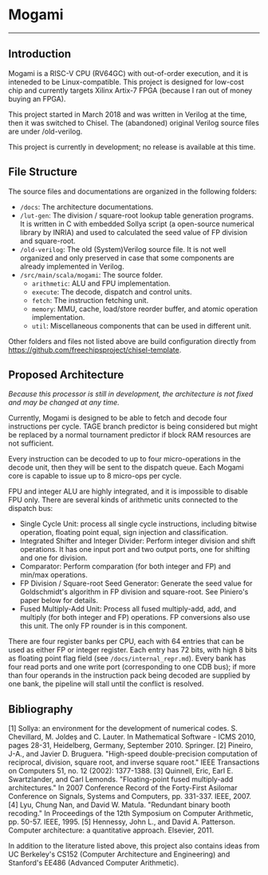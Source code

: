 # Mogami

---

## Introduction

Mogami is a RISC-V CPU (RV64GC) with out-of-order execution, and it is inteneded to be Linux-compatible. This project is designed for low-cost chip and currently targets Xilinx Artix-7 FPGA (because I ran out of money buying an FPGA).

This project started in March 2018 and was written in Verilog at the time, then it was switched to Chisel. The (abandoned) original Verilog source files are under /old-verilog.

This project is currently in development; no release is available at this time.

## File Structure

The source files and documentations are organized in the following folders:

- `/docs`: The architecture documentations.
- `/lut-gen`: The division / square-root lookup table generation programs. It is written in C with embedded Sollya script (a open-source numerical library by INRIA) and used to calculated the seed value of FP division and square-root.
- `/old-verilog`: The old (System)Verilog source file. It is not well organized and only preserved in case that some components are already implemented in Verilog.
- `/src/main/scala/mogami`: The source folder.
  - `arithmetic`: ALU and FPU implementation.
  - `execute`: The decode, dispatch and control units.
  - `fetch`: The instruction fetching unit.
  - `memory`: MMU, cache, load/store reorder buffer, and atomic operation implementation.
  - `util`: Miscellaneous components that can be used in different unit.

Other folders and files not listed above are build configuration directly from https://github.com/freechipsproject/chisel-template.

## Proposed Architecture

*Because this processor is still in development, the architecture is not fixed and may be changed at any time.*

Currently, Mogami is designed to be able to fetch and decode four instructions per cycle. TAGE branch predictor is being considered but might be replaced by a normal tournament predictor if block RAM resources are not sufficient.

Every instruction can be decoded to up to four micro-operations in the decode unit, then they will be sent to the dispatch queue. Each Mogami core is capable to issue up to 8 micro-ops per cycle.

FPU and integer ALU are highly integrated, and it is impossible to disable FPU only. There are several kinds of arithmetic units connected to the dispatch bus:
- Single Cycle Unit: process all single cycle instructions, including bitwise operation, floating point equal, sign injection and classification.
- Integrated Shifter and Integer Divider: Perform integer division and shift operations. It has one input port and two output ports, one for shifting and one for division.
- Comparator: Perform comparation (for both integer and FP) and min/max operations.
- FP Division / Square-root Seed Generator: Generate the seed value for Goldschmidt's algorithm in FP division and square-root. See Piniero's paper below for details.
- Fused Multiply-Add Unit: Process all fused multiply-add, add, and multiply (for both integer and FP) operations. FP conversions also use this unit. The only FP rounder is in this component.

There are four register banks per CPU, each with 64 entries that can be used as either FP or integer register. Each entry has 72 bits, with high 8 bits as floating point flag field (see `/docs/internal_repr.md`). Every bank has four read ports and one write port (corresponding to one CDB bus); if more than four operands in the instruction pack being decoded are supplied by one bank, the pipeline will stall until the conflict is resolved.

## Bibliography

[1] Sollya: an environment for the development of numerical codes.
  S. Chevillard, M. Joldeș and C. Lauter.
  In Mathematical Software - ICMS 2010, pages 28-31, Heidelberg, Germany, September 2010. Springer.
[2] Pineiro, J-A., and Javier D. Bruguera. "High-speed double-precision computation of reciprocal, division, square root, and inverse square root." IEEE Transactions on Computers 51, no. 12 (2002): 1377-1388.
[3] Quinnell, Eric, Earl E. Swartzlander, and Carl Lemonds. "Floating-point fused multiply-add architectures." In 2007 Conference Record of the Forty-First Asilomar Conference on Signals, Systems and Computers, pp. 331-337. IEEE, 2007.
[4] Lyu, Chung Nan, and David W. Matula. "Redundant binary booth recoding." In Proceedings of the 12th Symposium on Computer Arithmetic, pp. 50-57. IEEE, 1995.
[5] Hennessy, John L., and David A. Patterson. Computer architecture: a quantitative approach. Elsevier, 2011.

In addition to the literature listed above, this project also contains ideas from UC Berkeley's CS152 (Computer Architecture and Engineering) and Stanford's EE486 (Advanced Computer Arithmetic).
